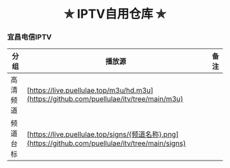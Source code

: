 <h1 align="center"> ✯ IPTV自用仓库 ✯ </h1>
<h3> 宜昌电信IPTV </h3>

|  分 组  |  播放源                                                                          |  备 注  |
|--------|-------------------------------------------------------------------------------------|--------|
|  高清频道  |  [https://live.puellulae.top/m3u/hd.m3u](https://github.com/puellulae/itv/tree/main/m3u)  |  |
|  频道台标  |  [https://live.puellulae.top/signs/{频道名称}.png](https://github.com/puellulae/itv/tree/main/signs)  |  |
